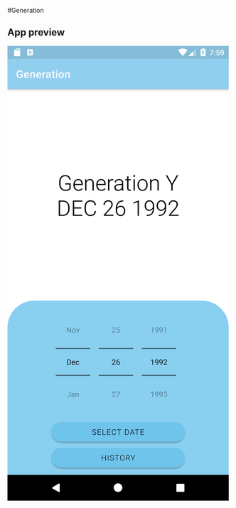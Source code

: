 #Generation
 
## App preview
![MainActivity(portrait)](https://github.com/Sambitrex/Generation/blob/master/app_preview/main%20activtity(portrait%20mode).png)
